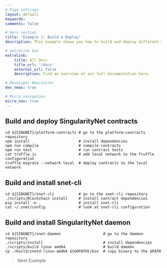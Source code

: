 ```yaml
---
# Page settings
layout: default
keywords:
comments: false

# Hero section
title: "Example 1: Build & Deploy"
description: This example shows you how to build and deploy different SingularityNET components from source.

# extralink box
extralink:
    title: All Docs
    title_url: '/docs'
    external_url: false
    description: Find an overview of our full documentation here.

# Developer Newsletter
dev_news: true

# Micro navigation
micro_nav: true
---
```


## Build and deploy SingularityNet contracts
```
cd ${SINGNET}/platform-contracts # go to the platform-contracts repository
npm install                      # install dependencies
npm run compile                  # compile contracts
npm run test                     # run contract tests
cat truffle.js                   # add local network to the Truffle configuration
truffle migrate --network local  # deploy contracts to the local network
```

## Build and install snet-cli
```
cd ${SINGNET}/snet-cli           # go to the snet-cli repository
./scripts/Blockchain install     # install contract dependencies
pip install -e .                 # install snet-cli
cat ~/.snet/config               # look at snet-cli configuration
```

## Build and install SingularityNet daemon
```
cd ${SINGNET}/snet-daemon                   # go to the daemon repository
./scripts/install                           # install dependencies
./scripts/build linux amd64                 # build daemon
cp ./build/snetd-linux-amd64 ${GOPATH}/bin  # copy binary to the $PATH
```


> Next Example
